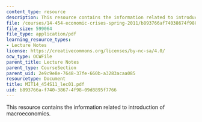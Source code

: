 ```yaml
---
content_type: resource
description: This resource contains the information related to introduction of macroeconomics.
file: /courses/14-454-economic-crises-spring-2011/b893766af74038674f9809d8895f7766_MIT14_454S11_lec01.pdf
file_size: 599064
file_type: application/pdf
learning_resource_types:
- Lecture Notes
license: https://creativecommons.org/licenses/by-nc-sa/4.0/
ocw_type: OCWFile
parent_title: Lecture Notes
parent_type: CourseSection
parent_uid: 2e9c9e8e-7648-37fe-660b-a3283acaa085
resourcetype: Document
title: MIT14_454S11_lec01.pdf
uid: b893766a-f740-3867-4f98-09d8895f7766
---
```

This resource contains the information related to introduction of macroeconomics.